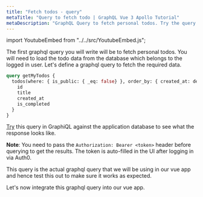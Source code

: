 ```yaml
---
title: "Fetch todos - query"
metaTitle: "Query to fetch todo | GraphQL Vue 3 Apollo Tutorial"
metaDescription: "GraphQL Query to fetch personal todos. Try the query in GraphiQL, passing the Authorization token to get authenticated results"
---
```


import YoutubeEmbed from "../../src/YoutubeEmbed.js";

<YoutubeEmbed link="https://www.youtube.com/embed/cNNLyGj1K_I" />

The first graphql query you will write will be to fetch personal todos. You will need to load the todo data from the database which belongs to the logged in user. Let's define a graphql query to fetch the required data.

```graphql
query getMyTodos {
  todos(where: { is_public: { _eq: false} }, order_by: { created_at: desc }) {
    id
    title
    created_at
    is_completed
  }
}
```

[Try](https://hasura.io/learn/graphql/graphiql) this query in GraphiQL against the application database to see what the response looks like.

**Note**: You need to pass the `Authorization: Bearer <token>` header before querying to get the results. The token is auto-filled in the UI after logging in via Auth0.

This query is the actual graphql query that we will be using in our vue app and hence test this out to make sure it works as expected.

Let's now integrate this graphql query into our vue app.